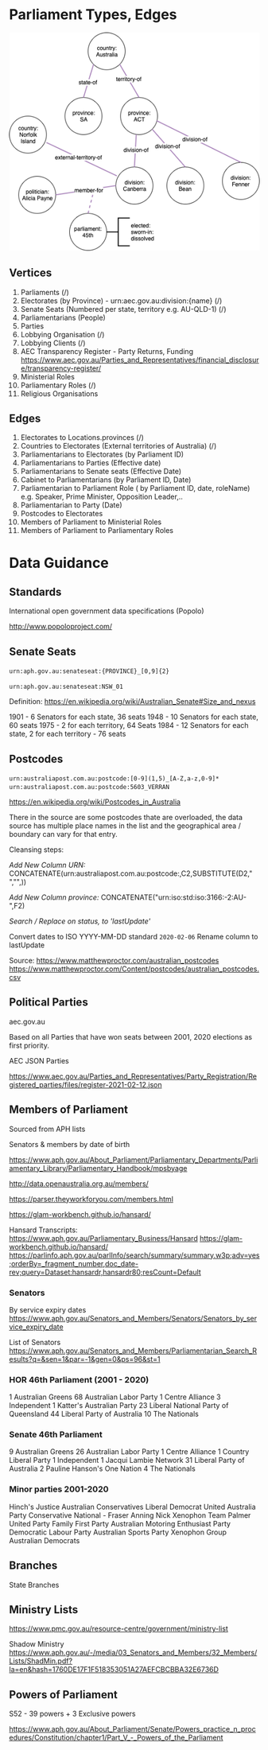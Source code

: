 # Parliament Types, Edges

	
![parliament-datatypes](../../../../docs/graph-parliaments.png)

## Vertices

1. Parliaments (/)
2. Electorates (by Province) - urn:aec.gov.au:division:{name} (/)
3. Senate Seats (Numbered per state, territory e.g. AU-QLD-1) (/)
4. Parliamentarians (People)
5. Parties
6. Lobbying Organisation (/)
7. Lobbying Clients (/)
8. AEC Transparency Register - Party Returns, Funding https://www.aec.gov.au/Parties_and_Representatives/financial_disclosure/transparency-register/
9. Ministerial Roles
10. Parliamentary Roles (/)
11. Religious Organisations


## Edges

1. Electorates to Locations.provinces (/)
2. Countries to Electorates (External territories of Australia)  (/)
3. Parliamentarians to Electorates (by Parliament ID)
4. Parliamentarians to Parties (Effective date)
5. Parliamentarians to Senate seats (Effective Date)
6. Cabinet to Parliamentarians (by Parliament ID, Date)
7. Parliamentarian to Parliament Role ( by Parliament ID, date, roleName) e.g. Speaker, Prime Minister, Opposition Leader,..
8. Parliamentarian to Party (Date)
9. Postcodes to Electorates
10. Members of Parliament to Ministerial Roles
11. Members of Parliament to Parliamentary Roles


# Data Guidance

## Standards

International open government data specifications (Popolo)

http://www.popoloproject.com/



## Senate Seats

`urn:aph.gov.au:senateseat:{PROVINCE}_[0,9]{2}`

`urn:aph.gov.au:senateseat:NSW_01`

Definition:
https://en.wikipedia.org/wiki/Australian_Senate#Size_and_nexus

1901 - 6 Senators for each state, 36 seats
1948 - 10 Senators for each state, 60 seats
1975 - 2 for each territory, 64 Seats
1984 - 12 Senators for each state, 2 for each territory - 76 seats

## Postcodes

`urn:australiapost.com.au:postcode:[0-9](1,5)_[A-Z,a-z,0-9]*`
`urn:australiapost.com.au:postcode:5603_VERRAN`

https://en.wikipedia.org/wiki/Postcodes_in_Australia

There in the source are some postcodes thate are overloaded, the data source has multiple place names in the
list and the geographical area / boundary can vary for that entry.

Cleansing steps:

*Add New Column URN:*
CONCATENATE(urn:australiapost.com.au:postcode:,C2,SUBSTITUTE(D2," ","",))

*Add New Column province:*
CONCATENATE("urn:iso:std:iso:3166:-2:AU-",F2)

*Search / Replace on status, to 'lastUpdate'*

Convert dates to ISO YYYY-MM-DD standard `2020-02-06`
Rename column to lastUpdate


Source:
https://www.matthewproctor.com/australian_postcodes
https://www.matthewproctor.com/Content/postcodes/australian_postcodes.csv

## Political Parties

aec.gov.au

Based on all Parties that have won seats between 2001, 2020 elections as first priority.

AEC JSON Parties

https://www.aec.gov.au/Parties_and_Representatives/Party_Registration/Registered_parties/files/register-2021-02-12.json

## Members of Parliament

Sourced from APH lists

Senators & members by date of birth

https://www.aph.gov.au/About_Parliament/Parliamentary_Departments/Parliamentary_Library/Parliamentary_Handbook/mpsbyage

http://data.openaustralia.org.au/members/

https://parser.theyworkforyou.com/members.html

https://glam-workbench.github.io/hansard/

Hansard Transcripts:
https://www.aph.gov.au/Parliamentary_Business/Hansard
https://glam-workbench.github.io/hansard/
https://parlinfo.aph.gov.au/parlInfo/search/summary/summary.w3p;adv=yes;orderBy=_fragment_number,doc_date-rev;query=Dataset:hansardr,hansardr80;resCount=Default



### Senators
 
 By service expiry dates
 https://www.aph.gov.au/Senators_and_Members/Senators/Senators_by_service_expiry_date
 
 List of Senators
 https://www.aph.gov.au/Senators_and_Members/Parliamentarian_Search_Results?q=&sen=1&par=-1&gen=0&ps=96&st=1
 

### HOR 46th Parliament (2001 - 2020)

1 Australian Greens
68 Australian Labor Party
1 Centre Alliance
3 Independent
1 Katter's Australian Party
23 Liberal National Party of Queensland
44 Liberal Party of Australia
10 The Nationals

### Senate 46th Parliament

9 Australian Greens
26 Australian Labor Party
1 Centre Alliance
1 Country Liberal Party
1 Independent
1 Jacqui Lambie Network
31 Liberal Party of Australia
2 Pauline Hanson's One Nation
4 The Nationals

### Minor parties 2001-2020

Hinch's Justice
Australian Conservatives
Liberal Democrat
United Australia Party
Conservative National - Fraser Anning
Nick Xenophon Team
Palmer United Party
Family First Party
Australian Motoring Enthusiast Party
Democratic Labour Party
Australian Sports Party
Xenophon Group
Australian Democrats


## Branches
State Branches

## Ministry Lists

https://www.pmc.gov.au/resource-centre/government/ministry-list

Shadow Ministry
https://www.aph.gov.au/-/media/03_Senators_and_Members/32_Members/Lists/ShadMin.pdf?la=en&hash=1760DE17F1F518353051A27AEFCBCBBA32E6736D


## Powers of Parliament
S52 - 39 powers + 3 Exclusive powers


https://www.aph.gov.au/About_Parliament/Senate/Powers_practice_n_procedures/Constitution/chapter1/Part_V_-_Powers_of_the_Parliament

